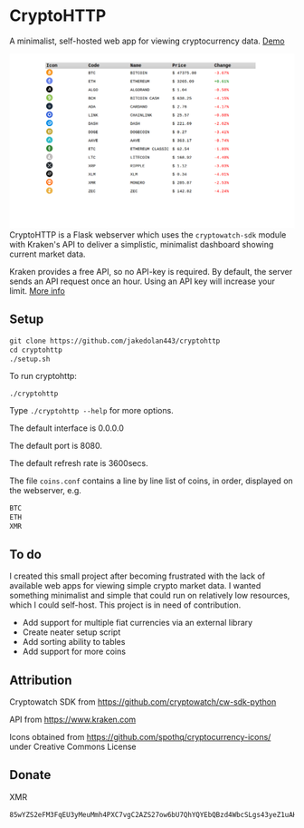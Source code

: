 # CryptoHTTP
A minimalist, self-hosted web app for viewing cryptocurrency data.
[Demo](Demo)

![enter image description here](https://raw.githubusercontent.com/jakedolan443/cryptohttp/main/screenshots/screenshot.png)
CryptoHTTP is a Flask webserver which uses the `cryptowatch-sdk` module with Kraken's API to deliver a simplistic, minimalist dashboard showing current market data.

Kraken provides a free API, so no API-key is required. By default, the server sends an API request once an hour. Using an API key will increase your limit. [More info](https://support.kraken.com/hc/en-us/articles/360022839451-Generate-API-keys)

## Setup
```
git clone https://github.com/jakedolan443/cryptohttp
cd cryptohttp
./setup.sh
```
To run cryptohttp:
```
./cryptohttp
```
Type `./cryptohttp --help` for more options.

The default interface is 0.0.0.0

The default port is 8080.

The default refresh rate is 3600secs.

The file `coins.conf` contains a line by line list of coins, in order, displayed on the webserver, e.g.
```
BTC
ETH
XMR
```
## To do
I created this small project after becoming frustrated with the lack of available web apps for viewing simple crypto market data. I wanted something minimalist and simple that could run on relatively low resources, which I could self-host. This project is in need of contribution.
- Add support for multiple fiat currencies via an external library
- Create neater setup script
- Add sorting ability to tables
- Add support for more coins

## Attribution

Cryptowatch SDK from https://github.com/cryptowatch/cw-sdk-python

API from https://www.kraken.com

Icons obtained from https://github.com/spothq/cryptocurrency-icons/ under Creative Commons License 

## Donate
XMR
```
85wYZS2eFM3FqEU3yMeuMmh4PXC7vgC2AZS27ow6bU7QhYQYEbQBzd4WbcSLgs43yeZ1uAHRkGcn1Q6jRyNHcL881JoAyVG
